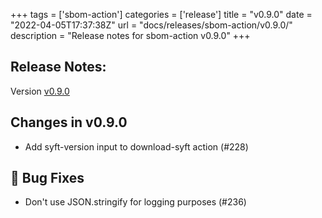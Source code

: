 +++
tags = ['sbom-action']
categories = ['release']
title = "v0.9.0"
date = "2022-04-05T17:37:38Z"
url = "docs/releases/sbom-action/v0.9.0/"
description = "Release notes for sbom-action v0.9.0"
+++

## Release Notes:
Version [v0.9.0](https://github.com/anchore/sbom-action/releases/tag/v0.9.0)

## Changes in v0.9.0

- Add syft-version input to download-syft action (#228)

## 🐛 Bug Fixes

- Don't use JSON.stringify for logging purposes (#236)
